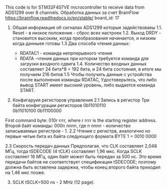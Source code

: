 This code is for STM32F407VE microcontroller to receive data from ADS1299 over 8 channels. 
Обработка данных за счет BrainFlow https://brainflow.readthedocs.io/en/stable/  board_id: 17

1. Обшая информация об сигналах ADS1299 которые задействоваеы 
1.1. Reset - в низкое положение - сброс всех настроек
1.2. Выход DRDY - становится высоким, когда преобразования начинается, и низким когда данныее готовы
1.3  Два способа чтения данных: 
      - RDATAC1 - команда непрперывного чтения
      - RDATA -чтения данных при котором требуется команда для загрузки входного сдвига 
1.4. Количество входных данных составляет 24 бита*8 = 192 бита, и 24 бита состояния, в итоге мы получаем 216 битов
1.5 Чтобы получить данные с устройства после выполнения команды RDATAC,
Удостоверьтесь, что либо вывод START имеет высокий уровень, либо выдается команда START. 

2. Конфигаруия регисторов управления
2.1 Запись в регистор
Три байта конфигурации регисторов 
0b11010110    
0b11010100
0b11100000

First command byte: 010r rrrr, where r rrrr is the starting register address.
Второй байт команды: 000n nnnn, где n nnnn - количество записываемых регистров - 1.
2.2 Чтения с регистрв, аналогично но первые четые бита из байта следующего формата
BYTE 1 = 0010 0000 

2.3 Скорость передач данных
Предполагая, что CLK составляет 2,048 МГц, тогда tSDECODE (4 tCLK) составляет 1,96 мкс. Когда SCLK составляет 16 МГц, один байт может быть передан за 500 нс. Это время передачи байтов не соответствует спецификации tSDECODE; поэтому должна быть вставлена задержка, чтобы конец второго байта приходил на 1,46 мкс позже.

3. SCLK
tSCLK=500 ns - 2 MHz (12 page).












